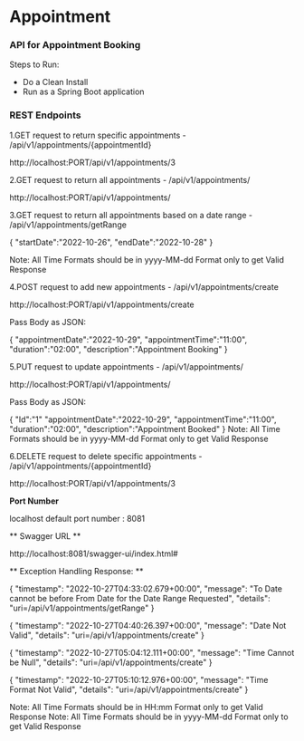 # Appointment
<h3><b>API for Appointment Booking</b></h3>

Steps to Run:
* Do a Clean Install
* Run as a Spring Boot application

<h3>REST Endpoints</h3>

1.GET request to return specific appointments - /api/v1/appointments/{appointmentId}

http://localhost:PORT/api/v1/appointments/3

2.GET request to return all appointments - /api/v1/appointments/

http://localhost:PORT/api/v1/appointments/

3.GET request to return all appointments based on a date range - /api/v1/appointments/getRange

{
      "startDate":"2022-10-26",
      "endDate":"2022-10-28"
}

Note: All Time Formats should be in yyyy-MM-dd Format only to get Valid Response

4.POST request to add new appointments - /api/v1/appointments/create

http://localhost:PORT/api/v1/appointments/create

Pass Body as JSON:

{
	"appointmentDate":"2022-10-29",
	"appointmentTime":"11:00",
	"duration":"02:00",
	"description":"Appointment Booking"
}


5.PUT request to update appointments - /api/v1/appointments/

http://localhost:PORT/api/v1/appointments/

Pass Body as JSON:

{
	"Id":"1"
	"appointmentDate":"2022-10-29",
	"appointmentTime":"11:00",
	"duration":"02:00",
	"description":"Appointment Booked"
}
Note: All Time Formats should be in yyyy-MM-dd Format only to get Valid Response

6.DELETE request to delete specific appointments - /api/v1/appointments/{appointmentId}

http://localhost:PORT/api/v1/appointments/3

**Port Number**

localhost default port number : 8081

** Swagger URL **

http://localhost:8081/swagger-ui/index.html#

** Exception Handling Response: **

{
   "timestamp": "2022-10-27T04:33:02.679+00:00",
   "message": "To Date cannot be before From Date for the Date Range Requested",
   "details": "uri=/api/v1/appointments/getRange"
}

{
   "timestamp": "2022-10-27T04:40:26.397+00:00",
   "message": "Date Not Valid",
   "details": "uri=/api/v1/appointments/create"
}

{
   "timestamp": "2022-10-27T05:04:12.111+00:00",
   "message": "Time Cannot be Null",
   "details": "uri=/api/v1/appointments/create"
}

{
   "timestamp": "2022-10-27T05:10:12.976+00:00",
   "message": "Time Format Not Valid",
   "details": "uri=/api/v1/appointments/create"
}

Note: All Time Formats should be in HH:mm Format only to get Valid Response
Note: All Time Formats should be in yyyy-MM-dd Format only to get Valid Response
